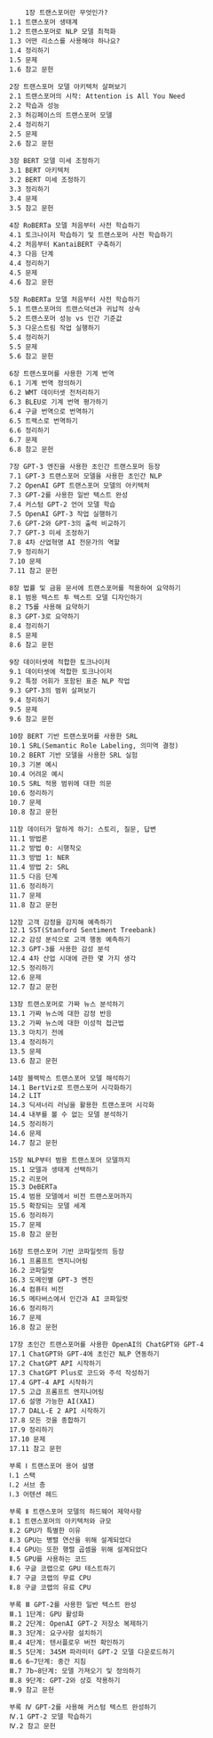 		1장 트랜스포머란 무엇인가?
    1.1 트랜스포머 생태계
    1.2 트랜스포머로 NLP 모델 최적화
    1.3 어떤 리소스를 사용해야 하나요?
    1.4 정리하기
    1.5 문제
    1.6 참고 문헌

    2장 트랜스포머 모델 아키텍처 살펴보기
    2.1 트랜스포머의 시작: Attention is All You Need
    2.2 학습과 성능
    2.3 허깅페이스의 트랜스포머 모델
    2.4 정리하기
    2.5 문제
    2.6 참고 문헌

    3장 BERT 모델 미세 조정하기
    3.1 BERT 아키텍처
    3.2 BERT 미세 조정하기
    3.3 정리하기
    3.4 문제
    3.5 참고 문헌

    4장 RoBERTa 모델 처음부터 사전 학습하기
    4.1 토크나이저 학습하기 및 트랜스포머 사전 학습하기
    4.2 처음부터 KantaiBERT 구축하기
    4.3 다음 단계
    4.4 정리하기
    4.5 문제
    4.6 참고 문헌

    5장 RoBERTa 모델 처음부터 사전 학습하기
    5.1 트랜스포머의 트랜스덕션과 귀납적 상속
    5.2 트랜스포머 성능 vs 인간 기준값
    5.3 다운스트림 작업 실행하기
    5.4 정리하기
    5.5 문제
    5.6 참고 문헌

    6장 트랜스포머를 사용한 기계 번역
    6.1 기계 번역 정의하기
    6.2 WMT 데이터셋 전처리하기
    6.3 BLEU로 기계 번역 평가하기
    6.4 구글 번역으로 번역하기
    6.5 트랙스로 번역하기
    6.6 정리하기
    6.7 문제
    6.8 참고 문헌

    7장 GPT-3 엔진을 사용한 초인간 트랜스포머 등장
    7.1 GPT-3 트랜스포머 모델을 사용한 초인간 NLP
    7.2 OpenAI GPT 트랜스포머 모델의 아키텍처
    7.3 GPT-2를 사용한 일반 텍스트 완성
    7.4 커스텀 GPT-2 언어 모델 학습
    7.5 OpenAI GPT-3 작업 실행하기
    7.6 GPT-2와 GPT-3의 출력 비교하기
    7.7 GPT-3 미세 조정하기
    7.8 4차 산업혁명 AI 전문가의 역할
    7.9 정리하기
    7.10 문제
    7.11 참고 문헌

    8장 법률 및 금융 문서에 트랜스포머를 적용하여 요약하기
    8.1 범용 텍스트 투 텍스트 모델 디자인하기
    8.2 T5를 사용해 요약하기
    8.3 GPT-3로 요약하기
    8.4 정리하기
    8.5 문제
    8.6 참고 문헌

    9장 데이터셋에 적합한 토크나이저
    9.1 데이터셋에 적합한 토크나이저
    9.2 특정 어휘가 포함된 표준 NLP 작업
    9.3 GPT-3의 범위 살펴보기
    9.4 정리하기
    9.5 문제
    9.6 참고 문헌

    10장 BERT 기반 트랜스포머를 사용한 SRL
    10.1 SRL(Semantic Role Labeling, 의미역 결정)
    10.2 BERT 기반 모델을 사용한 SRL 실험
    10.3 기본 예시
    10.4 어려운 예시
    10.5 SRL 적용 범위에 대한 의문
    10.6 정리하기
    10.7 문제
    10.8 참고 문헌

    11장 데이터가 말하게 하기: 스토리, 질문, 답변
    11.1 방법론
    11.2 방법 0: 시행착오
    11.3 방법 1: NER
    11.4 방법 2: SRL
    11.5 다음 단계
    11.6 정리하기
    11.7 문제
    11.8 참고 문헌

    12장 고객 감정을 감지해 예측하기
    12.1 SST(Stanford Sentiment Treebank)
    12.2 감성 분석으로 고객 행동 예측하기
    12.3 GPT-3를 사용한 감성 분석
    12.4 4차 산업 시대에 관한 몇 가지 생각
    12.5 정리하기
    12.6 문제
    12.7 참고 문헌

    13장 트랜스포머로 가짜 뉴스 분석하기
    13.1 가짜 뉴스에 대한 감정 반응
    13.2 가짜 뉴스에 대한 이성적 접근법
    13.3 마치기 전에
    13.4 정리하기
    13.5 문제
    13.6 참고 문헌

    14장 블랙박스 트랜스포머 모델 해석하기
    14.1 BertViz로 트랜스포머 시각화하기
    14.2 LIT
    14.3 딕셔너리 러닝을 활용한 트랜스포머 시각화
    14.4 내부를 볼 수 없는 모델 분석하기
    14.5 정리하기
    14.6 문제
    14.7 참고 문헌

    15장 NLP부터 범용 트랜스포머 모델까지
    15.1 모델과 생태계 선택하기
    15.2 리포머
    15.3 DeBERTa
    15.4 범용 모델에서 비전 트랜스포머까지
    15.5 확장되는 모델 세계
    15.6 정리하기
    15.7 문제
    15.8 참고 문헌

    16장 트랜스포머 기반 코파일럿의 등장
    16.1 프롬프트 엔지니어링
    16.2 코파일럿
    16.3 도메인별 GPT-3 엔진
    16.4 컴퓨터 비전
    16.5 메타버스에서 인간과 AI 코파일럿
    16.6 정리하기
    16.7 문제
    16.8 참고 문헌

    17장 초인간 트랜스포머를 사용한 OpenAI의 ChatGPT와 GPT-4
    17.1 ChatGPT와 GPT-4에 초인간 NLP 연동하기
    17.2 ChatGPT API 시작하기
    17.3 ChatGPT Plus로 코드와 주석 작성하기
    17.4 GPT-4 API 시작하기
    17.5 고급 프롬프트 엔지니어링
    17.6 설명 가능한 AI(XAI)
    17.7 DALL-E 2 API 시작하기
    17.8 모든 것을 종합하기
    17.9 정리하기
    17.10 문제
    17.11 참고 문헌

    부록 Ⅰ 트랜스포머 용어 설명
    Ⅰ.1 스택
    Ⅰ.2 서브 층
    Ⅰ.3 어텐션 헤드

    부록 Ⅱ 트랜스포머 모델의 하드웨어 제약사항
    Ⅱ.1 트랜스포머의 아키텍처와 규모
    Ⅱ.2 GPU가 특별한 이유
    Ⅱ.3 GPU는 병렬 연산을 위해 설계되었다
    Ⅱ.4 GPU는 또한 행렬 곱셈을 위해 설계되었다
    Ⅱ.5 GPU를 사용하는 코드
    Ⅱ.6 구글 코랩으로 GPU 테스트하기
    Ⅱ.7 구글 코랩의 무료 CPU
    Ⅱ.8 구글 코랩의 유료 CPU

    부록 Ⅲ GPT-2를 사용한 일반 텍스트 완성
    Ⅲ.1 1단계: GPU 활성화
    Ⅲ.2 2단계: OpenAI GPT-2 저장소 복제하기
    Ⅲ.3 3단계: 요구사항 설치하기
    Ⅲ.4 4단계: 텐서플로우 버전 확인하기
    Ⅲ.5 5단계: 345M 파라미터 GPT-2 모델 다운로드하기
    Ⅲ.6 6~7단계: 중간 지침
    Ⅲ.7 7b~8단계: 모델 가져오기 및 정의하기
    Ⅲ.8 9단계: GPT-2와 상호 작용하기
    Ⅲ.9 참고 문헌

    부록 Ⅳ GPT-2를 사용해 커스텀 텍스트 완성하기
    Ⅳ.1 GPT-2 모델 학습하기
    Ⅳ.2 참고 문헌
